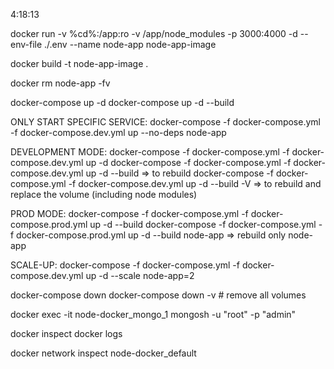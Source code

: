 4:18:13

docker run -v %cd%\:/app:ro -v /app/node_modules -p 3000:4000 -d --env-file ./.env --name node-app node-app-image

docker build -t node-app-image .

docker rm node-app -fv

docker-compose up -d
docker-compose up -d --build

ONLY START SPECIFIC SERVICE:
docker-compose -f docker-compose.yml -f docker-compose.dev.yml up --no-deps node-app

DEVELOPMENT MODE:
docker-compose -f docker-compose.yml -f docker-compose.dev.yml up -d
docker-compose -f docker-compose.yml -f docker-compose.dev.yml up -d --build => to rebuild
docker-compose -f docker-compose.yml -f docker-compose.dev.yml up -d --build -V => to rebuild and replace the volume (including node modules)

PROD MODE:
docker-compose -f docker-compose.yml -f docker-compose.prod.yml up -d --build
docker-compose -f docker-compose.yml -f docker-compose.prod.yml up -d --build node-app => rebuild only node-app

SCALE-UP:
docker-compose -f docker-compose.yml -f docker-compose.dev.yml up -d --scale node-app=2

docker-compose down
docker-compose down -v   # remove all volumes


docker exec -it node-docker_mongo_1 mongosh -u "root" -p "admin"

docker inspect <container-name>
docker logs <container-name>

docker network inspect node-docker_default